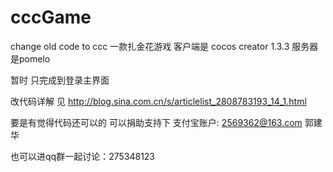# cccGame
change old code to ccc
一款扎金花游戏  客户端是 cocos creator 1.3.3  服务器是pomelo

暂时 只完成到登录主界面

改代码详解 见 http://blog.sina.com.cn/s/articlelist_2808783193_14_1.html


要是有觉得代码还可以的 可以捐助支持下 支付宝账户: 2569362@163.com 郭建华

也可以进qq群一起讨论：275348123
